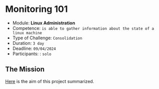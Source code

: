 # Monitoring 101

- Module: **Linux Administration** 
- Competence: `is able to gather information about the state of a linux machine`
- Type of Challenge: `Consolidation`
- Duration: `3 day`
- Deadline: `09/04/2024`
- Participants: : `solo`

## The Mission

[Here](https://github.com/becodeorg/BXL-k4MK4r-2/blob/main/content/02-Linux/09-Projects/02-Monitoring_101.md) is the aim of this project summarized.
